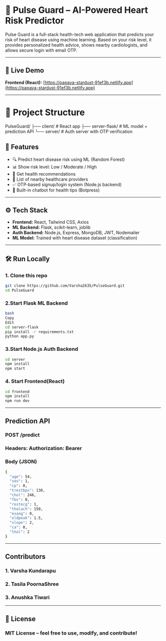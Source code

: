 # 💓 Pulse Guard – AI-Powered Heart Risk Predictor

Pulse Guard is a full-stack health-tech web application that predicts your risk of heart disease using machine learning. Based on your risk level, it provides personalized health advice, shows nearby cardiologists, and allows secure login with email OTP.

---
## 🚀 Live Demo

 **Frontend (React):** [https://papaya-stardust-91ef3b.netlify.app](https://papaya-stardust-91ef3b.netlify.app)

---
# 🧩 Project Structure

PulseGuard/
├── client/ # React app
├── server-flask/ # ML model + prediction API
└── server/ # Auth server with OTP verification

## 🔐 Features

- 🔍 Predict heart disease risk using ML (Random Forest)
- 📊 Show risk level: Low / Moderate / High
- 🧠 Get health recommendations
- 📍 List of nearby healthcare providers
- ✅ OTP-based signup/login system (Node.js backend)
- 💬 Built-in chatbot for health tips (Botpress)

---
## ⚙️ Tech Stack

- **Frontend:** React, Tailwind CSS, Axios  
- **ML Backend:** Flask, scikit-learn, joblib  
- **Auth Backend:** Node.js, Express, MongoDB, JWT, Nodemailer  
- **ML Model:** Trained with heart disease dataset (classification)

---
## 🛠️ Run Locally

### 1. Clone this repo
```bash
git clone https://github.com/Varsha2635/PulseGuard.git
cd PulseGuard
```
### 2.Start Flask ML Backend
```bash
bash
Copy
Edit
cd server-flask
pip install -r requirements.txt
python app.py
```
### 3.Start Node.js Auth Backend
```bash
cd server
npm install
npm start

```
### 4. Start Frontend(React)
```bash
cd frontend
npm install
npm run dev
```
---
## Prediction API
### POST /predict
### Headers: Authorization: Bearer <token>
### Body (JSON)
```bash
{
  "age": 54,
  "sex": 1,
  "cp": 0,
  "trestbps": 130,
  "chol": 246,
  "fbs": 0,
  "restecg": 1,
  "thalach": 150,
  "exang": 0,
  "oldpeak": 1.5,
  "slope": 2,
  "ca": 0,
  "thal": 2
}

```
---
## Contributors
### 1. Varsha Kundarapu
### 2. Tasila PoornaShree
### 3. Anushka Tiwari 
---

## 📄 License
### MIT License – feel free to use, modify, and contribute!
